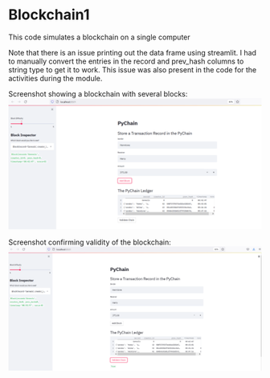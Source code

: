 # Blockchain1

This code simulates a blockchain on a single computer

Note that there is an issue printing out the data frame using streamlit.  I had to manually convert the entries in the record and prev_hash columns to string type to get it to work.  This issue was also present in the code for the activities during the module.

Screenshot showing a blockchain with several blocks:
![](img/Ledger.png)


Screenshot confirming validity of the blockchain:
![](img/Validated.png)
